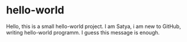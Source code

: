 # hello-world
Hello, this is a small hello-world project.
I am Satya, i am new to GitHub, writing hello-world programm.
I guess this message is enough. 
